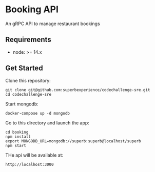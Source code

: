 # Booking API

An gRPC API to manage restaurant bookings

## Requirements

- node: >= 14.x

## Get Started

Clone this repository:

```
git clone git@github.com:superbexperience/codechallenge-sre.git
cd codechallenge-sre
```

Start mongodb:

```
docker-compose up -d mongodb
```

Go to this directory and launch the app:

```
cd booking
npm install
export MONGODB_URL=mongodb://superb:superb@localhost/superb
npm start
```

THe api will be available at:

```
http://localhost:3000
```
